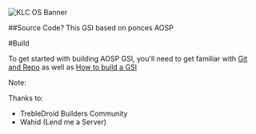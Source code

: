![KLC OS Banner](https://github.com/user-attachments/assets/eabf88ec-474a-4e63-99cf-20daafc52f77)

##Source Code? This GSI based on ponces AOSP

#Build

To get started with building AOSP GSI, you'll need to get familiar with [Git and Repo](https://source.android.com/docs/setup/reference/repo) as well as [How to build a GSI](https://github.com/phhusson/treble_experimentations/wiki/How-to-build-a-GSI%3F)

Note:

Thanks to:
- TrebleDroid Builders Community
- Wahid (Lend me a Server)
